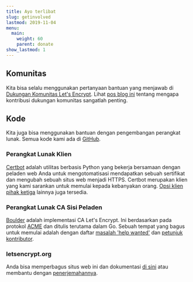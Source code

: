 ```yaml
---
title: Ayo terlibat
slug: getinvolved
lastmod: 2019-11-04
menu:
  main:
    weight: 60
    parent: donate
show_lastmod: 1
---
```



## Komunitas

Kita bisa selalu menggunakan pertanyaan bantuan yang menjawab di [Dukungan Komunitas Let's Encrypt](https://community.letsencrypt.org/). Lihat [pos blog ini](/2015/08/13/lets-encrypt-community-support.html) tentang mengapa kontribusi dukungan komunitas sangatlah penting.

## Kode

Kita juga bisa menggunakan bantuan dengan pengembangan perangkat lunak. Semua kode kami ada di [GitHub](https://github.com/letsencrypt/).

### Perangkat Lunak Klien

[Certbot](https://github.com/certbot/certbot) adalah utilitas berbasis Python yang bekerja bersamaan dengan peladen web Anda untuk mengotomatisasi mendapatkan sebuah sertifikat dan mengubah sebuah situs web menjadi HTTPS. Certbot merupakan klien yang kami sarankan untuk memulai kepada kebanyakan orang. [Opsi klien pihak ketiga](/docs/client-options) lainnya juga tersedia.

### Perangkat Lunak CA Sisi Peladen

[Boulder](https://github.com/letsencrypt/boulder) adalah implementasi CA Let's Encrypt. Ini berdasarkan pada protokol [ACME](https://tools.ietf.org/html/rfc8555) dan ditulis terutama dalam Go. Sebuah tempat yang bagus untuk memulai adalah dengan daftar [masalah 'help wanted'](https://github.com/letsencrypt/boulder/labels/help%20wanted) dan [petunjuk kontributor](https://github.com/letsencrypt/boulder/blob/main/docs/CONTRIBUTING.md).

### letsencrypt.org

Anda bisa memperbagus situs web ini dan dokumentasi [di sini](https://github.com/letsencrypt/website) atau membantu dengan [penerjemahannya](https://crowdin.com/project/lets-encrypt-website).
